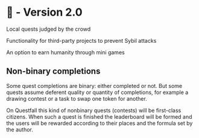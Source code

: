 # 🌹 - Version 2.0

Local quests judged by the crowd

Functionality for third-party projects to prevent Sybil attacks

An option to earn humanity through mini games

## Non-binary completions

Some quest completions are binary: either completed or not. But some quests assume deferent quality or quantity of completions, for example a drawing contest or a task to swap one token for another.

On Questfall this kind of nonbinary quests (contests) will be first-class citizens. When such a quest is finished the leaderboard will be formed and the users will be rewarded according to their places and the formula set by the author.
